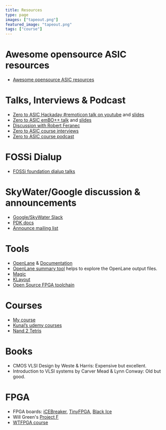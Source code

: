 ```yaml
---
title: Resources
type: page
images: ["tapeout.png"]
featured_image: "tapeout.png"
tags: ["course"]
---
```


# Awesome opensource ASIC resources

* [Awesome opensource ASIC resources](https://github.com/mattvenn/awesome-opensource-asic/blob/main/README.md)

# Talks, Interviews & Podcast

* [Zero to ASIC Hackaday #remoticon talk on youtube](https://youtu.be/ILZ6fDHZ_eo) and [slides](http://bit.ly/0-ASIC-slides)
* [Zero to ASIC emBO++ talk](https://www.youtube.com/watch?v=3E_YxyGEjlA) and [slides](https://docs.google.com/presentation/d/1Brn4BtYtRsc6_ee_7XgPvYyOTiCuho2Z3MEdSJuPr0Y/edit?usp=sharing)
* [Discussion with Robert Feranec](https://www.youtube.com/watch?v=YounUJvIW04)
* [Zero to ASIC course interviews](https://youtube.com/playlist?list=PLyynFETmdQDS3hguItPHrRVYPpRo6mkVh)
* [Zero to ASIC course podcast](https://www.podcasts.com/zero-to-asic-course)

# FOSSi Dialup

* [FOSSi foundation dialup talks](https://www.youtube.com/playlist?list=PLUg3wIOWD8yoZCg9XpFSgEgljx6MSdm9L)

# SkyWater/Google discussion & announcements

* [Google/SkyWater Slack](https://slack.skywater.tools/)
* [PDK docs](https://skywater-pdk.readthedocs.io/en/main/)
* [Announce mailing list](https://groups.google.com/forum/#!forum/skywater-pdk-announce)

# Tools

* [OpenLane](https://github.com/efabless/openlane) & [Documentation](https://openlane-docs.readthedocs.io/en/rtd-develop/)
* [OpenLane summary tool](https://github.com/mattvenn/openlane_summary) helps to explore the OpenLane output files.
* [Magic](http://opencircuitdesign.com/magic/)
* [KLayout](https://www.klayout.de/)
* [Open Source FPGA toolchain](https://github.com/YosysHQ/fpga-toolchain)

# Courses

* [My course](/contact)
* [Kunal’s udemy courses](https://www.udemy.com/course/vlsi-academy-custom-layout/)
* [Nand 2 Tetris](https://www.nand2tetris.org/)

# Books

* CMOS VLSI Design by Weste & Harris: Expensive but excellent.
* Introduction to VLSI systems by Carver Mead & Lynn Conway: Old but good.

# FPGA

* FPGA boards: [iCEBreaker](https://www.crowdsupply.com/1bitsquared/icebreaker-fpga), [TinyFPGA](https://tinyfpga.com/), [Black Ice](https://www.tindie.com/products/Folknology/blackice-mx/)
* Will Green's [Project F](https://projectf.io/about/)
* [WTFPGA course](https://github.com/esden/WTFpga)
